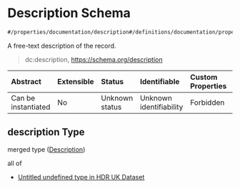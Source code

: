 # Description Schema

```txt
#/properties/documentation/description#/definitions/documentation/properties/description
```

A free-text description of the record.

> dc:description, <https://schema.org/description>

| Abstract            | Extensible | Status         | Identifiable            | Custom Properties | Additional Properties | Access Restrictions | Defined In                                                                                        |
| :------------------ | :--------- | :------------- | :---------------------- | :---------------- | :-------------------- | :------------------ | :------------------------------------------------------------------------------------------------ |
| Can be instantiated | No         | Unknown status | Unknown identifiability | Forbidden         | Allowed               | none                | [dataset.schema.json*](../../../schema/dataset/latest/dataset.schema.json "open original schema") |

## description Type

merged type ([Description](dataset-definitions-documentation-properties-description.md))

all of

*   [Untitled undefined type in HDR UK Dataset](dataset-definitions-documentation-properties-description-allof-0.md "check type definition")
